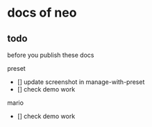 # docs of neo

## todo

before you publish these docs

preset

- [] update screenshot in manage-with-preset
- [] check demo work

mario

- [] check demo work